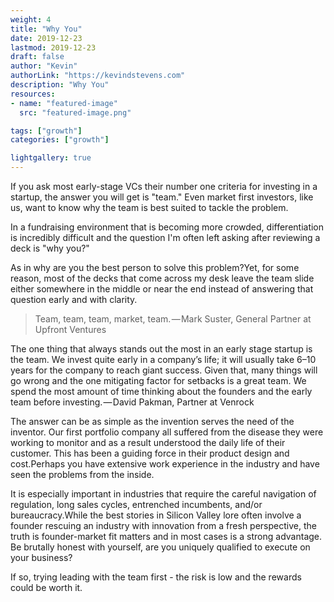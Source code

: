 ```yaml
---
weight: 4
title: "Why You"
date: 2019-12-23
lastmod: 2019-12-23
draft: false
author: "Kevin"
authorLink: "https://kevindstevens.com"
description: "Why You"
resources:
- name: "featured-image"
  src: "featured-image.png"

tags: ["growth"]
categories: ["growth"]

lightgallery: true
---
```


If you ask most early-stage VCs their number one criteria for investing in a startup, the answer you will get is "team." Even market first investors, like us, want to know why the team is best suited to tackle the problem.
<!--more-->
In a fundraising environment that is becoming more crowded, differentiation is incredibly difficult and the question I'm often left asking after reviewing a deck is "why you?" 

As in why are you the best person to solve this problem?Yet, for some reason, most of the decks that come across my desk leave the team slide either somewhere in the middle or near the end instead of answering that question early and with clarity.

> Team, team, team, market, team. — Mark Suster, General Partner at Upfront Ventures

 
The one thing that always stands out the most in an early stage startup is the team. We invest quite early in a company’s life; it will usually take 6–10 years for the company to reach giant success. Given that, many things will go wrong and the one mitigating factor for setbacks is a great team. We spend the most amount of time thinking about the founders and the early team before investing. — David Pakman, Partner at Venrock

The answer can be as simple as the invention serves the need of the inventor. Our first portfolio company all suffered from the disease they were working to monitor and as a result understood the daily life of their customer. This has been a guiding force in their product design and cost.Perhaps you have extensive work experience in the industry and have seen the problems from the inside. 

It is especially important in industries that require the careful navigation of regulation, long sales cycles, entrenched incumbents, and/or bureaucracy.While the best stories in Silicon Valley lore often involve a founder rescuing an industry with innovation from a fresh perspective, the truth is founder-market fit matters and in most cases is a strong advantage. Be brutally honest with yourself, are you uniquely qualified to execute on your business? 

If so, trying leading with the team first - the risk is low and the rewards could be worth it.